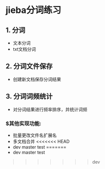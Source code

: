 # **jieba分词练习**  
## 1. 分词  
* 文本分词
* txt文档分词

## 2. 分词文件保存
- 创建新文档保存分词结果

## 3. 分词词频统计
* 对分词结果进行频率排序，并统计词频

[//]:# (这是Markdown注释代码)  
### $其他实现功能:  
- 批量更改文件名扩展名
- 多文档合并
<<<<<<< HEAD
- dev master test
=======
- dev master test

>>>>>>> dev






